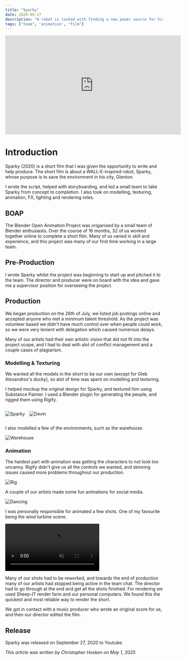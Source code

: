 ```yaml
---
title: "Sparky"
date: 2020-09-27
description: "A robot is tasked with finding a new power source for his home city."
tags: ["team", 'animation', "film"]
---
```


<div class="video-container">
  <iframe width="560" height="315" src="https://www.youtube.com/embed/MiW7fpVK_S4?si=MzjplW4xOMqN7X-3" title="YouTube video player" frameborder="0" allow="accelerometer; autoplay; clipboard-write; encrypted-media; gyroscope; picture-in-picture; web-share" referrerpolicy="strict-origin-when-cross-origin" allowfullscreen></iframe>
</div>

# Introduction
Sparky (2020) is a short film that I was given the opportunity to write and help produce. The short film is about a WALL-E-inspired robot, Sparky, whose purpose is to save the environment in his city, Glenton.

I wrote the script, helped with storyboarding, and led a small team to take Sparky from concept to completion. I also took on modelling, texturing, animation, FX, lighting and rendering roles.

## BOAP
The Blender Open Animation Project was origanised by a small team of Blender enthusiasts. Over the course of 16 months, 32 of us worked together online to complete a short film. Many of us varied in skill and experience, and this project was many of our first time working in a large team.

## Pre-Production
I wrote Sparky whilst the project was beginning to start up and pitched it to the team. The director and producer were on board with the idea and gave me a supervisor position for overseeing the project.


## Production
We began production on the 26th of July, we listed job postings online and accepted anyone who met a minimum talent threshold. As the project was volunteer based we didn't have much control over when people could work, so we were very lenient with delegation which caused numerous delays.

Many of our artists had their own artistic vision that did not fit into the project scope, and I had to deal with alot of conflict management and a couple cases of plagiarism.

### Modelling & Texturing
We wanted all the models in the short to be our own (except for Gleb Alexandrov's ducky), so alot of time was spent on modelling and texturing.

I helped mockup the original design for Sparky, and textured him using Substance Painter. I used a Blender plugin for generating the people, and rigged them using Rigify.

<div style="display:flex; gap: 1em; align-items:baseline;" class="container">

![Sparky](/projects/sparky/sparky_original.jpg)


![Devin](/projects/sparky/character.jpg)
</div>

I also modelled a few of the environments, such as the warehouse.

![Warehouse](/projects/sparky/warehouse.jpg)

### Animation
The hardest part with animation was getting the characters to not look too uncanny. Rigify didn't give us all the controls we wanted, and skinning issues caused more problems throughout our production.

![Rig](/projects/sparky/rig.jpg)


A couple of our artists made some fun animations for social media.

![Dancing](/projects/sparky/dancing.gif)


I was personally responsible for animated a few shots. One of my favourite being the wind turbine scene.

<div class="video-container">
    <video controls muted>
    <source src="/projects/sparky/windmills.mp4" type="video/mp4"/>
    </video>
</div>

Many of our shots had to be reworked, and towards the end of production many of our artists had stopped being active in the team chat. The director had to go through at the end and get all the shots finished. For rendering we used Sheep-IT render farm and our personal computers. We found this the quickest and most reliable way to render the short.

We got in contact with a music producer who wrote an original score for us, and then our director edited the film.

## Release
Sparky was released on September 27, 2020 to Youtube.


*This article was written by Christopher Hosken on May 1, 2025*